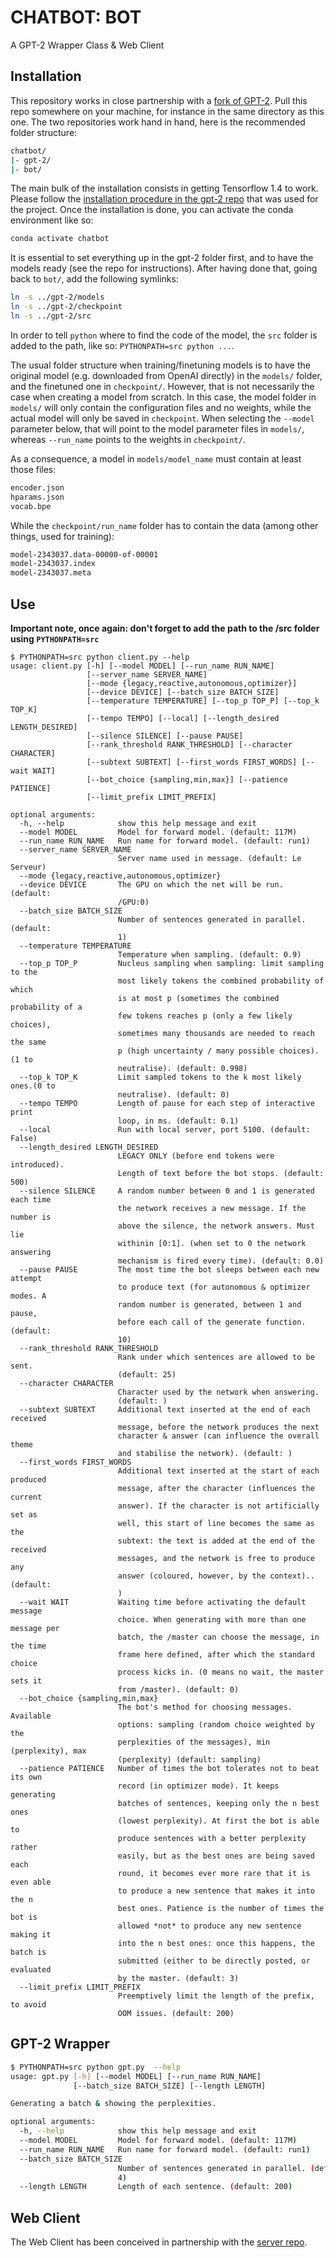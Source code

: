 # CHATBOT: BOT

A GPT-2 Wrapper Class & Web Client

## Installation

This repository works in close partnership with a [fork of GPT-2](https://github.com/jchwenger/gpt-2/tree/chatbot). Pull this repo somewhere on your machine, for instance in the same directory as this one. The two repositories work hand in hand, here is the recommended folder structure:

```bash
chatbot/
|- gpt-2/
|- bot/
```

The main bulk of the installation consists in getting Tensorflow 1.4 to work. Please follow the [installation procedure in the gpt-2 repo](https://github.com/jchwenger/gpt-2/tree/chatbot/README.md#Installation) that was used for the project. Once the installation is done, you can activate the conda environment like so:

```bash
conda activate chatbot
```
It is essential to set everything up in the gpt-2 folder first,  and to have the models ready (see the repo for instructions). After having done that, going back to `bot/`, add the following symlinks:

```bash
ln -s ../gpt-2/models
ln -s ../gpt-2/checkpoint
ln -s ../gpt-2/src
```

In order to tell `python` where to find the code of the model, the `src` folder is added to the path, like so: `PYTHONPATH=src python ...`.

The usual folder structure when training/finetuning models is to have the original model (e.g. downloaded from OpenAI directly) in the `models/` folder, and the finetuned one in `checkpoint/`. However, that is not necessarily the case when creating a model from scratch. In this case, the model folder in `models/` will only contain the configuration files and no weights, while the actual model will only be saved in `checkpoint`. When selecting the `--model` parameter below, that will point to the model parameter files in `models/`, whereas `--run_name` points to the weights in `checkpoint/`.

As a consequence, a model in `models/model_name` must contain at least those files:

```bash
encoder.json
hparams.json
vocab.bpe
```

While the `checkpoint/run_name` folder has to contain the data (among other things, used for training):

```bash
model-2343037.data-00000-of-00001
model-2343037.index
model-2343037.meta
```

## Use

**Important note, once again: don't forget to add the path to the /src folder using `PYTHONPATH=src`**

```
$ PYTHONPATH=src python client.py --help
usage: client.py [-h] [--model MODEL] [--run_name RUN_NAME]
                 [--server_name SERVER_NAME]
                 [--mode {legacy,reactive,autonomous,optimizer}]
                 [--device DEVICE] [--batch_size BATCH_SIZE]
                 [--temperature TEMPERATURE] [--top_p TOP_P] [--top_k TOP_K]
                 [--tempo TEMPO] [--local] [--length_desired LENGTH_DESIRED]
                 [--silence SILENCE] [--pause PAUSE]
                 [--rank_threshold RANK_THRESHOLD] [--character CHARACTER]
                 [--subtext SUBTEXT] [--first_words FIRST_WORDS] [--wait WAIT]
                 [--bot_choice {sampling,min,max}] [--patience PATIENCE]
                 [--limit_prefix LIMIT_PREFIX]

optional arguments:
  -h, --help            show this help message and exit
  --model MODEL         Model for forward model. (default: 117M)
  --run_name RUN_NAME   Run name for forward model. (default: run1)
  --server_name SERVER_NAME
                        Server name used in message. (default: Le Serveur)
  --mode {legacy,reactive,autonomous,optimizer}
  --device DEVICE       The GPU on which the net will be run. (default:
                        /GPU:0)
  --batch_size BATCH_SIZE
                        Number of sentences generated in parallel. (default:
                        1)
  --temperature TEMPERATURE
                        Temperature when sampling. (default: 0.9)
  --top_p TOP_P         Nucleus sampling when sampling: limit sampling to the
                        most likely tokens the combined probability of which
                        is at most p (sometimes the combined probability of a
                        few tokens reaches p (only a few likely choices),
                        sometimes many thousands are needed to reach the same
                        p (high uncertainty / many possible choices). (1 to
                        neutralise). (default: 0.998)
  --top_k TOP_K         Limit sampled tokens to the k most likely ones.(0 to
                        neutralise). (default: 0)
  --tempo TEMPO         Length of pause for each step of interactive print
                        loop, in ms. (default: 0.1)
  --local               Run with local server, port 5100. (default: False)
  --length_desired LENGTH_DESIRED
                        LEGACY ONLY (before end tokens were introduced).
                        Length of text before the bot stops. (default: 500)
  --silence SILENCE     A random number between 0 and 1 is generated each time
                        the network receives a new message. If the number is
                        above the silence, the network answers. Must lie
                        withinin [0:1]. (when set to 0 the network answering
                        mechanism is fired every time). (default: 0.0)
  --pause PAUSE         The most time the bot sleeps between each new attempt
                        to produce text (for autonomous & optimizer modes. A
                        random number is generated, between 1 and pause,
                        before each call of the generate function. (default:
                        10)
  --rank_threshold RANK_THRESHOLD
                        Rank under which sentences are allowed to be sent.
                        (default: 25)
  --character CHARACTER
                        Character used by the network when answering.
                        (default: )
  --subtext SUBTEXT     Additional text inserted at the end of each received
                        message, before the network produces the next
                        character & answer (can influence the overall theme
                        and stabilise the network). (default: )
  --first_words FIRST_WORDS
                        Additional text inserted at the start of each produced
                        message, after the character (influences the current
                        answer). If the character is not artificially set as
                        well, this start of line becomes the same as the
                        subtext: the text is added at the end of the received
                        messages, and the network is free to produce any
                        answer (coloured, however, by the context).. (default:
                        )
  --wait WAIT           Waiting time before activating the default message
                        choice. When generating with more than one message per
                        batch, the /master can choose the message, in the time
                        frame here defined, after which the standard choice
                        process kicks in. (0 means no wait, the master sets it
                        from /master). (default: 0)
  --bot_choice {sampling,min,max}
                        The bot's method for choosing messages. Available
                        options: sampling (random choice weighted by the
                        perplexities of the messages), min (perplexity), max
                        (perplexity) (default: sampling)
  --patience PATIENCE   Number of times the bot tolerates not to beat its own
                        record (in optimizer mode). It keeps generating
                        batches of sentences, keeping only the n best ones
                        (lowest perplexity). At first the bot is able to
                        produce sentences with a better perplexity rather
                        easily, but as the best ones are being saved each
                        round, it becomes ever more rare that it is even able
                        to produce a new sentence that makes it into the n
                        best ones. Patience is the number of times the bot is
                        allowed *not* to produce any new sentence making it
                        into the n best ones: once this happens, the batch is
                        submitted (either to be directly posted, or evaluated
                        by the master. (default: 3)
  --limit_prefix LIMIT_PREFIX
                        Preemptively limit the length of the prefix, to avoid
                        OOM issues. (default: 200)
```

## GPT-2 Wrapper

```bash
$ PYTHONPATH=src python gpt.py  --help
usage: gpt.py [-h] [--model MODEL] [--run_name RUN_NAME]
              [--batch_size BATCH_SIZE] [--length LENGTH]

Generating a batch & showing the perplexities.

optional arguments:
  -h, --help            show this help message and exit
  --model MODEL         Model for forward model. (default: 117M)
  --run_name RUN_NAME   Run name for forward model. (default: run1)
  --batch_size BATCH_SIZE
                        Number of sentences generated in parallel. (default:
                        4)
  --length LENGTH       Length of each sentence. (default: 200)
```

## Web Client

The Web Client has been conceived in partnership with the [server repo](https://github.com/jchwenger/chatbot.interface).
